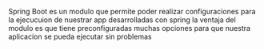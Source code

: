Spring Boot es un modulo que permite poder realizar configuraciones para la ejecucuion de nuestrar app desarrolladas con spring la ventaja del modulo es que tiene preconfiguradas muchas opciones para que nuestra aplicacion se pueda ejecutar sin problemas

